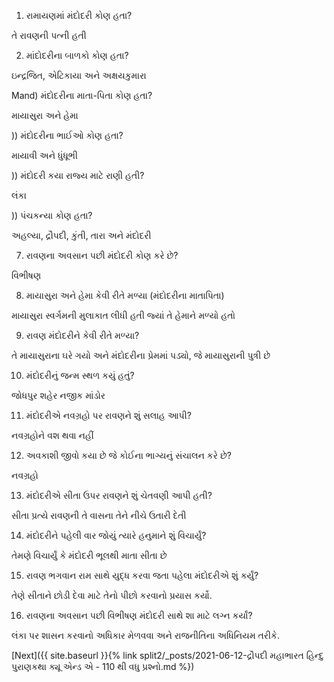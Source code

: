 1) રામાયણમાં મંદોદરી કોણ હતા?

તે રાવણની પત્ની હતી

2) માંદોદરીના બાળકો કોણ હતા?

ઇન્દ્રજિત, એટિકાયા અને અક્ષયકુમારા

Mand) મંદોદરીના માતા-પિતા કોણ હતા?

માયાસુરા અને હેમા

)) મંદોદરીના ભાઈઓ કોણ હતા?

માયાવી અને ધુંધૂભી

)) મંદોદરી કયા રાજ્ય માટે રાણી હતી?

લંકા

)) પંચકન્યા કોણ હતા?

અહલ્યા, દ્રૌપદી, કુંતી, તારા અને મંદોદરી

7) રાવણના અવસાન પછી મંદોદરી કોણ કરે છે?

વિભીષણ

8) માયાસુરા અને હેમા કેવી રીતે મળ્યા (મંદોદરીના માતાપિતા)

માયાસુરા સ્વર્ગમની મુલાકાત લીધી હતી જ્યાં તે હેમાને મળ્યો હતો

9) રાવણ મંદોદરીને કેવી રીતે મળ્યા?

તે માયાસુરાના ઘરે ગયો અને મંદોદરીના પ્રેમમાં પડ્યો, જે માયાસુરાની પુત્રી છે

10) મંદોદરીનું જન્મ સ્થળ કયું હતું?

જોધપુર શહેર નજીક માંડોર

11) મંદોદરીએ નવગ્રહો પર રાવણને શું સલાહ આપી?

નવગ્રહોને વશ થવા નહીં

12) અવકાશી જીવો કયા છે જે કોઈના ભાગ્યનું સંચાલન કરે છે?

નવગ્રહો

13) મંદોદરીએ સીતા ઉપર રાવણને શું ચેતવણી આપી હતી?

સીતા પ્રત્યે રાવણની તે વાસના તેને નીચે ઉતારી દેતી

14) મંદોદરીને પહેલી વાર જોયું ત્યારે હનુમાને શું વિચાર્યું?

તેમણે વિચાર્યું કે મંદોદરી ભૂલથી માતા સીતા છે

15) રાવણ ભગવાન રામ સાથે યુદ્ધ કરવા જતા પહેલા મંદોદરીએ શું કર્યું?

તેણે સીતાને છોડી દેવા માટે તેનો પીછો કરવાનો પ્રયાસ કર્યો.

16) રાવણના અવસાન પછી વિભીષણ મંદોદરી સાથે શા માટે લગ્ન કર્યાં?

લંકા પર શાસન કરવાનો અધિકાર મેળવવા અને રાજનીતિના અધિનિયમ તરીકે.

[Next]({{ site.baseurl }}{% link  split2/_posts/2021-06-12-દ્રૌપદી મહાભારત હિન્દુ પુરાણકથા ક્યૂ એન્ડ એ - 110 થી વધુ પ્રશ્નો.md %})
